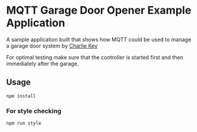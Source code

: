 # MQTT Garage Door Opener Example Application

A sample application built that shows how MQTT could be used to manage a garage door system by [Charlie Key](https://github.com/zwigby)

For optimal testing make sure that the controller is started first and then immediately after the garage.

## Usage

```
npm install
```

### For style checking

```
npm run style
```
